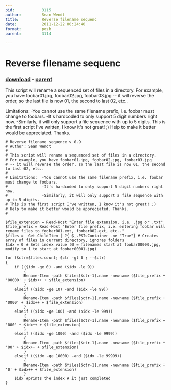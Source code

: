 ```yaml
---
pid:            3115
author:         Sean Wendt
title:          Reverse filename sequenc
date:           2011-12-22 00:24:40
format:         posh
parent:         3114

---
```


# Reverse filename sequenc

### [download](//scripts/3115.ps1) - [parent](//scripts/3114.md)

 This script will rename a sequenced set of files in a directory.
 For example, you have foobar01.jpg, foobar02.jpg, foobar03.jpg
 -- it will reverse the order, so the last file is now 01, the second to last 02, etc..

 Limitations:  -You cannot use the same filename prefix, i.e. foobar must change to foobars.
                               -It's hardcoded to only support 5 digit numbers right now.
                               -Similarly, it will only support a file sequence with up to 5 digits.
 This is the first script I've written, I know it's not great! ;)
 Help to make it better would be appreciated. Thanks.

```posh
# Reverse filename sequence v 0.9
# Author: Sean Wendt
# 
# This script will rename a sequenced set of files in a directory.
# For example, you have foobar01.jpg, foobar02.jpg, foobar03.jpg 
# -- it will reverse the order, so the last file is now 01, the second to last 02, etc..
# 
# Limitations: 	-You cannot use the same filename prefix, i.e. foobar must change to foobars.
# 				-It's hardcoded to only support 5 digit numbers right now.
#				-Similarly, it will only support a file sequence with up to 5 digits.
# This is the first script I've written, I know it's not great! ;)
# Help to make it better would be appreciated. Thanks.
#

$file_extension = Read-Host "Enter file extension, i.e. .jpg or .txt"
$file_prefix = Read-Host "Enter file prefix, i.e. entering foobar will rename files to foobar001.ext, foobar002.ext, etc.."
$files =  Get-ChildItem | ?{ $_.PSIsContainer -ne "True"} # Creates array of files in current directory, ignores folders
$idx = 0 # Sets index value (0 = filenames start at foobar00000.jpg, modify to 1 to start at foobar00001.jpg)

for ($ctr=$files.count; $ctr -gt 0 ; --$ctr)
{
	if (($idx -ge 0) -and ($idx -le 9))
		{
		Rename-Item -path $files[$ctr-1].name -newname ($file_prefix + '00000' + $idx++ + $file_extension)
		}
	elseif (($idx -ge 10) -and ($idx -le 99))
		{
		Rename-Item -path $files[$ctr-1].name -newname ($file_prefix + '0000' + $idx++ + $file_extension)
		}
	elseif (($idx -ge 100) -and ($idx -le 999))
		{
		Rename-Item -path $files[$ctr-1].name -newname ($file_prefix + '000' + $idx++ + $file_extension)
		}
	elseif (($idx -ge 1000) -and ($idx -le 9999))
		{
		Rename-Item -path $files[$ctr-1].name -newname ($file_prefix + '00' + $idx++ + $file_extension)
		}
	elseif (($idx -ge 10000) -and ($idx -le 99999))
		{
		Rename-Item -path $files[$ctr-1].name -newname ($file_prefix + '0' + $idx++ + $file_extension)
		}
	$idx #prints the index # it just completed
}
```
